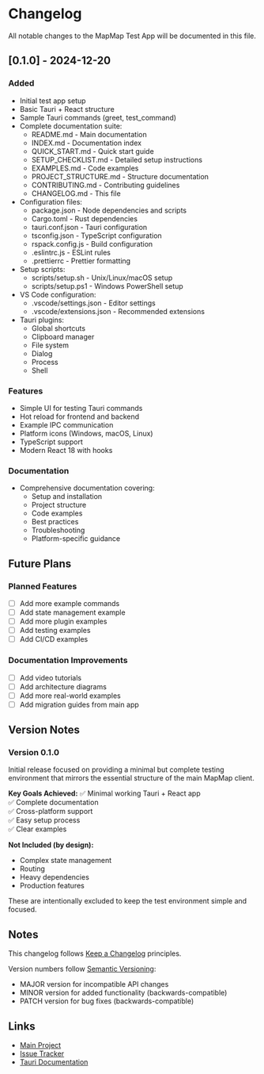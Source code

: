 # Changelog

All notable changes to the MapMap Test App will be documented in this file.

## [0.1.0] - 2024-12-20

### Added
- Initial test app setup
- Basic Tauri + React structure
- Sample Tauri commands (greet, test_command)
- Complete documentation suite:
  - README.md - Main documentation
  - INDEX.md - Documentation index
  - QUICK_START.md - Quick start guide
  - SETUP_CHECKLIST.md - Detailed setup instructions
  - EXAMPLES.md - Code examples
  - PROJECT_STRUCTURE.md - Structure documentation
  - CONTRIBUTING.md - Contributing guidelines
  - CHANGELOG.md - This file
- Configuration files:
  - package.json - Node dependencies and scripts
  - Cargo.toml - Rust dependencies
  - tauri.conf.json - Tauri configuration
  - tsconfig.json - TypeScript configuration
  - rspack.config.js - Build configuration
  - .eslintrc.js - ESLint rules
  - .prettierrc - Prettier formatting
- Setup scripts:
  - scripts/setup.sh - Unix/Linux/macOS setup
  - scripts/setup.ps1 - Windows PowerShell setup
- VS Code configuration:
  - .vscode/settings.json - Editor settings
  - .vscode/extensions.json - Recommended extensions
- Tauri plugins:
  - Global shortcuts
  - Clipboard manager
  - File system
  - Dialog
  - Process
  - Shell

### Features
- Simple UI for testing Tauri commands
- Hot reload for frontend and backend
- Example IPC communication
- Platform icons (Windows, macOS, Linux)
- TypeScript support
- Modern React 18 with hooks

### Documentation
- Comprehensive documentation covering:
  - Setup and installation
  - Project structure
  - Code examples
  - Best practices
  - Troubleshooting
  - Platform-specific guidance

## Future Plans

### Planned Features
- [ ] Add more example commands
- [ ] Add state management example
- [ ] Add more plugin examples
- [ ] Add testing examples
- [ ] Add CI/CD examples

### Documentation Improvements
- [ ] Add video tutorials
- [ ] Add architecture diagrams
- [ ] Add more real-world examples
- [ ] Add migration guides from main app

## Version Notes

### Version 0.1.0
Initial release focused on providing a minimal but complete testing environment that mirrors the essential structure of the main MapMap client.

**Key Goals Achieved:**
✅ Minimal working Tauri + React app  
✅ Complete documentation  
✅ Cross-platform support  
✅ Easy setup process  
✅ Clear examples  

**Not Included (by design):**
- Complex state management
- Routing
- Heavy dependencies
- Production features

These are intentionally excluded to keep the test environment simple and focused.

## Notes

This changelog follows [Keep a Changelog](https://keepachangelog.com/en/1.0.0/) principles.

Version numbers follow [Semantic Versioning](https://semver.org/):
- MAJOR version for incompatible API changes
- MINOR version for added functionality (backwards-compatible)
- PATCH version for bug fixes (backwards-compatible)

## Links

- [Main Project](../)
- [Issue Tracker](https://github.com/ProPro_Productions/mapmap/issues)
- [Tauri Documentation](https://tauri.app/)

